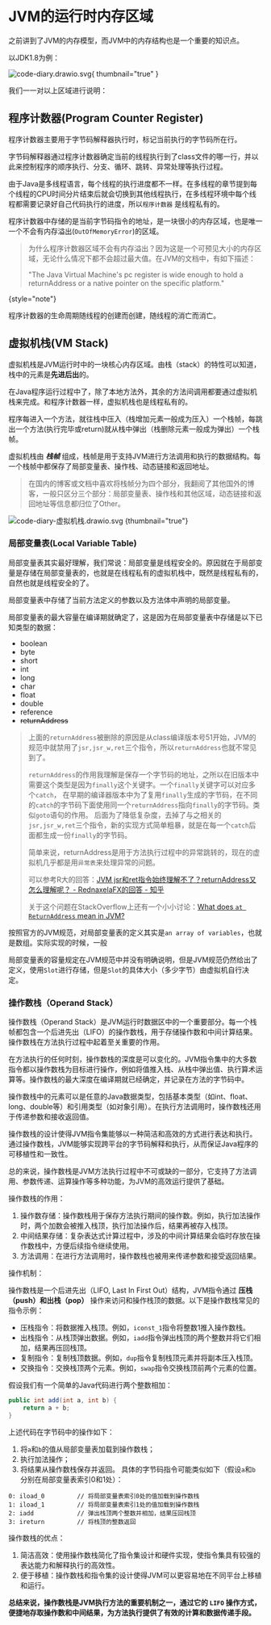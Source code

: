 # JVM的运行时内存区域

之前讲到了JVM的内存模型，而JVM中的内存结构也是一个重要的知识点。

以JDK1.8为例：

![code-diary.drawio.svg](code-diary.drawio.svg){ thumbnail="true" }

我们一一对以上区域进行说明：

## 程序计数器(Program Counter Register)

程序计数器主要用于字节码解释器执行时，标记当前执行的字节码所在行。

字节码解释器通过程序计数器确定当前的线程执行到了class文件的哪一行，并以此来控制程序的顺序执行、分支、循环、跳转、异常处理等执行过程。

由于Java是多线程语言，每个线程的执行进度都不一样。在多线程的章节提到每个线程的CPU时间分片结束后就会切换到其他线程执行，在多线程环境中每个线程都需要记录好自己代码执行的进度，所以`程序计数器`
是线程私有的。

程序计数器中存储的是当前字节码指令的地址，是一块很小的内存区域，也是唯一一个不会有内存溢出(`OutOfMemoryError`)的区域。

> 为什么程序计数器区域不会有内存溢出？因为这是一个可预见大小的内存区域，无论什么情况下都不会超过最大值。在JVM的文档中，有如下描述：
>
> "The Java Virtual Machine's pc register is wide enough to hold a returnAddress or a native pointer on the specific
> platform."
>
{style="note"}

程序计数器的生命周期随线程的创建而创建，随线程的消亡而消亡。

## 虚拟机栈(VM Stack)

虚拟机栈是JVM运行时中的一块核心内存区域。由栈（stack）的特性可以知道，栈中的元素是**先进后出**的。

在Java程序运行过程中了，除了本地方法外，其余的方法间调用都要通过虚拟机栈来完成。和程序计数器一样，虚拟机栈也是线程私有的。

程序每进入一个方法，就往栈中压入（栈增加元素一般成为压入）一个栈帧，每跳出一个方法(执行完毕或return)就从栈中弹出（栈删除元素一般成为弹出）一个栈帧。

虚拟机栈由 ***栈帧*** 组成，栈帧是用于支持JVM进行方法调用和执行的数据结构。每一个栈帧中都保存了局部变量表、操作栈、动态链接和返回地址。

> 在国内的博客或文档中喜欢将栈帧分为四个部分，我翻阅了其他国外的博客，一般只区分三个部分：局部变量表、操作栈和其他区域，动态链接和返回地址等信息都归位了Other。

![code-diary-虚拟机栈.drawio.svg](code-diary-虚拟机栈.drawio.svg) {thumbnail="true"}

### 局部变量表(Local Variable Table)

局部变量表其实最好理解，我们常说：局部变量是线程安全的。原因就在于局部变量是存储在局部变量表的，也就是在线程私有的虚拟机栈中，既然是线程私有的，自然也就是线程安全的了。

局部变量表中存储了当前方法定义的参数以及方法体中声明的局部变量。

局部变量表的最大容量在编译期就确定了，这是因为在局部变量表中存储是以下已知类型的数据：

- boolean
- byte
- short
- int
- long
- char
- float
- double
- reference
- ~~returnAddress~~

> 上面的`returnAddress`被删除的原因是从class编译版本号51开始，JVM的规范中就禁用了`jsr,jsr_w,ret`三个指令，所以`returnAddress`也就不常见到了。
> 
> `returnAddress`的作用我理解是保存一个字节码的地址，之所以在旧版本中需要这个类型是因为`finally`这个关键字。一个`finally`关键字可以对应多个`catch`，
> 在早期的编译器版本中为了复用`finally`生成的字节码，在不同的`catch`的字节码下面使用同一个`returnAddress`指向`finally`的字节码。类似`goto`语句的作用。
> 后面为了降低复杂度，去掉了与之相关的`jsr,jsr_w,ret`三个指令，新的实现方式简单粗暴，就是在每一个`catch`后面都生成一份`finally`的字节码。
> 
> 简单来说，returnAddress是用于方法执行过程中的异常跳转的，现在的虚拟机几乎都是用`异常表`来处理异常的问题。
>
> 可以参考R大的回答：<a href="https://www.zhihu.com/question/29056872/answer/43049999">JVM jsr和ret指令始终理解不了？returnAddress又怎么理解呢？ - RednaxelaFX的回答 - 知乎</a>
> 
> 关于这个问题在StackOverflow上还有一个小小讨论：<a href="https://stackoverflow.com/questions/57753497/what-does-at-returnaddress-mean-in-jvm">What does `at ReturnAddress` mean in JVM?</a> 

按照官方的JVM规范，对局部变量表的定义其实是`an array of variables`，也就是数组。实际实现的时候，一般

局部变量表的容量规定在JVM规范中并没有明确说明，但是JVM规范仍然给出了定义，使用`Slot`进行存储，但是`Slot`的具体大小（多少字节）由虚拟机自行决定。

### 操作数栈（Operand Stack）

操作数栈（Operand Stack）是JVM运行时数据区中的一个重要部分。每一个栈帧都包含一个后进先出（LIFO）的操作数栈，用于存储操作数和中间计算结果。操作数栈在方法执行过程中起着至关重要的作用。

在方法执行的任何时刻，操作数栈的深度是可以变化的。JVM指令集中的大多数指令都以操作数栈为目标进行操作，例如将值推入栈、从栈中弹出值、执行算术运算等。操作数栈的最大深度在编译期就已经确定，并记录在方法的字节码中。

操作数栈中的元素可以是任意的Java数据类型，包括基本类型（如int、float、long、double等）和引用类型（如对象引用）。在执行方法调用时，操作数栈还用于传递参数和接收返回值。

操作数栈的设计使得JVM指令集能够以一种简洁和高效的方式进行表达和执行。通过操作数栈，JVM能够实现跨平台的字节码解释和执行，从而保证Java程序的可移植性和一致性。

总的来说，操作数栈是JVM方法执行过程中不可或缺的一部分，它支持了方法调用、参数传递、运算操作等多种功能，为JVM的高效运行提供了基础。

操作数栈的作用：

1. 操作数存储：操作数栈用于保存方法执行期间的操作数。例如，执行加法操作时，两个加数会被推入栈顶，执行加法操作后，结果再被存入栈顶。
2. 中间结果存储：复杂表达式计算过程中，涉及的中间计算结果会临时存放在操作数栈中，方便后续指令继续使用。
3. 方法调用：在进行方法调用时，操作数栈也被用来传递参数和接受返回结果。

操作机制：

操作数栈是一个后进先出（LIFO, Last In First Out）结构，JVM指令通过 **压栈（push）和出栈（pop）** 操作来访问和操作栈顶的数据。以下是操作数栈常见的指令示例：

- 压栈指令：将数据推入栈顶。例如，`iconst_1`指令将整数1推入操作数栈。
- 出栈指令：从栈顶弹出数据。例如，`iadd`指令弹出栈顶的两个整数并将它们相加，结果再压回栈顶。
- 复制指令：复制栈顶数据。例如，`dup`指令复制栈顶元素并将副本压入栈顶。
- 交换指令：交换栈顶两个元素。例如，`swap`指令交换栈顶前两个元素的位置。

假设我们有一个简单的Java代码进行两个整数相加：

```Java
public int add(int a, int b) {
    return a + b;
}
```

上述代码在字节码中的操作如下：

1. 将`a`和`b`的值从局部变量表加载到操作数栈；
2. 执行加法操作；
3. 将结果从操作数栈保存并返回。
具体的字节码指令可能类似如下（假设`a`和`b`分别在局部变量表索引0和1处）：

```text
0: iload_0         // 将局部变量表索引0处的值加载到操作数栈
1: iload_1         // 将局部变量表索引1处的值加载到操作数栈
2: iadd            // 弹出栈顶两个整数并相加，结果压回栈顶
3: ireturn         // 将栈顶的整数返回
```

操作数栈的优点：

1. 简洁高效：使用操作数栈简化了指令集设计和硬件实现，使指令集具有较强的表达能力和解释执行的高效性。
2. 便于移植：操作数栈和指令集的设计使得JVM可以更容易地在不同平台上移植和运行。

**总结来说，操作数栈是JVM执行方法的重要机制之一，通过它的 `LIFO` 操作方式，便捷地存取操作数和中间结果，为方法执行提供了有效的计算和数据传递手段。**